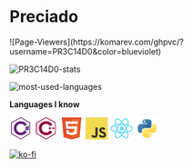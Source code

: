 <h1>Preciado</h1>
![Page-Viewers](https://komarev.com/ghpvc/?username=PR3C14D0&color=blueviolet)

![PR3C14D0-stats](https://github-readme-stats.vercel.app/api?username=PR3C14D0&show_icons=true&theme=dark "Stats")


![most-used-languages](https://github-readme-stats.vercel.app/api/top-langs/?username=PR3C14D0&layout=compact&theme=dark "Languages")

**Languages I know**

<a><img style="width: 8%; height=8%" src='https://raw.githubusercontent.com/devicons/devicon/master/icons/csharp/csharp-line.svg'/></a>
<a><img style="width: 8%; height=8%" src='https://raw.githubusercontent.com/devicons/devicon/master/icons/cplusplus/cplusplus-line.svg'/></a>
<a><img style="width: 8%; height=8%" src='https://raw.githubusercontent.com/devicons/devicon/master/icons/html5/html5-original.svg'/></a>
<a><img style="width: 8%; height=8%" src='https://raw.githubusercontent.com/devicons/devicon/master/icons/javascript/javascript-original.svg'/></a>
<a><img style="width: 8%; height=8%" src='https://raw.githubusercontent.com/devicons/devicon/master/icons/react/react-original.svg'/></a>
<a><img style="width: 8%; height=8%" src='https://raw.githubusercontent.com/devicons/devicon/master/icons/python/python-original.svg'/></a>

[![ko-fi](https://ko-fi.com/img/githubbutton_sm.svg)](https://ko-fi.com/V7V65CIGY)
